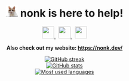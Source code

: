 <div align="center">
    <h1>
        <img width="32" height="32" src="assets/mars.png">
        <span>nonk is here to help!</span>
    </h1>
</div>

<div align="center">
    <a href="https://vk.com/nonkus">
        <img width="32" height="32" src="https://cdn.simpleicons.org/vk/black/white">
    </a>
    &nbsp;
    <a href="https://discord.com/users/268677450144153611">
        <img width="32" height="32" src="https://cdn.simpleicons.org/discord/black/white">
    </a>
    &nbsp;
    <a href="mailto:me@nonk.dev">
        <img width="32" height="32" src="https://cdn.simpleicons.org/gmail/black/white">
    </a>
</div>

**<div align="center">Also check out my website: <https://nonk.dev/></div>**

<div align="center">
    <a href="https://git.io/streak-stats">
        <img alt="GitHub streak" src="https://streak-stats.demolab.com/?user=nonk123&theme=transparent&background=00000000">
    </a>
</div>

<div align="center">
    <a href="https://github.com/anuraghazra/github-readme-stats">
        <img alt="GitHub stats" src="https://github-readme-stats.vercel.app/api?username=nonk123&hide=prs&theme=transparent">
    </a>
</div>

<div align="center">
    <a href="https://github.com/anuraghazra/github-readme-stats">
        <img alt="Most used languages" src="https://github-readme-stats.vercel.app/api/top-langs?username=nonk123&show-icons=true&hide=prs&theme=transparent">
    </a>
</div>
